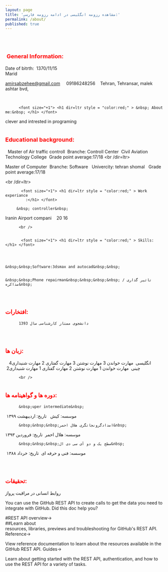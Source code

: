 ```yaml
---
layout: page
title: 'مشاهده رزومه انگلیسی در ادامه رزومه فارسی:'
permalink: /about/
published: true
---
```

<p dir=ltr>
  
  <br/>
  <font size="+1"> <h1 dir=ltr  style = "color:red;" > &nbsp;General&nbsp;Information: </h1> </font>
  
  
  
   <p dir=ltr> 
          
 Date of bitrth:&nbsp;  1370/11/15 &nbsp; &nbsp;  
Marid&nbsp; &nbsp;  
  
amirsabzehee@gmail.com &nbsp; &nbsp; 
09186248256&nbsp; &nbsp; 
Tehran, Tehransar, malek ashtar bvd,&nbsp; &nbsp; </p>

<br />
          
          <font size="+1"> <h1 dir=ltr style = "color:red;" > &nbsp; About me:&nbsp; </h1> </font>
 
clever and intrested in programing
 <br />





          

 <font size="+1"> <h1 dir=ltr style = "color:red;" > Educational background:</h1> </font>

 
&nbsp;	Master of Air traffic controll
&nbsp;Branche: Controll Center
&nbsp;Civil Aviation Technology College 
&nbsp;Grade point average:17/18
	<br /dir=ltr>
    
    
Master of Computer
&nbsp;Branche: Software&nbsp;
&nbsp;Univercity:&nbsp;tehran shomal
&nbsp;&nbsp;Grade point average:17/18 &nbsp; 

<br /dir=ltr>


           <font size="+1"> <h1 dir=ltr style = "color:red;" > Work experiance
             :</h1> </font>

         &nbsp; controller&nbsp;
Iranin Airport compani&nbsp; 
&nbsp;&nbsp;20
  16&nbsp; 

          
          <br />
          
       
           <font size="+1"> <h1 dir=ltr style = "color:red;" > Skills:</h1> </font>
          
          
          
          
	&nbsp;&nbsp;Software:3dsmax and autocad&nbsp;&nbsp;
          
         
	&nbsp;&nbsp;Phone repairman&nbsp;&nbsp;&nbsp;&nbsp; تاثیر گذاری / مذاکره&nbsp; 

<br dir=ltr />

          
          
          
 <font size="+1"> <h1 style = "color:red;" > افتخارات:</h1> </font> 


          
          دانشجوی ممتاز کارشناسی سال 1393


<br />



 <font size="+1"> <h1 style = "color:red;" > زبان ها:</h1> </font> 
&nbsp;	&nbsp;انگلیسی&nbsp;
مهارت خواندن 3 مهارت نوشتن 3 مهارت گفتاری 2 مهارت شنیداری4 
<br />
          &nbsp;چینی&nbsp;
مهارت خواندن 1 مهارت نوشتن 2 مهارت گفتاری 1 مهارت شنیداری2
          
          
          
          <br />
          

 <font size="+1"> <h1 style = "color:red;" > دوره ها و گواهینامه ها:</h1> </font>
          
          
          
          
          
          &nbsp;uper intermediate&nbsp;
         
&nbsp;موسسه: کیش&nbsp;
&nbsp;تاریخ: اردیبهشت ۱۳۹۹ &nbsp;

          &nbsp;&nbsp;&nbsp;امدادگرونجاتگری هلال احمر&nbsp;
موسسه: هلال احمر&nbsp;
تاریخ: فروردین ۱۳۹۳&nbsp; 

          
          &nbsp;&nbsp;&nbsp;سطح یک و دو آی سی دی ال&nbsp;
&nbsp;موسسه: فنی و حرفه ای&nbsp;
تاریخ: خرداد ۱۳۸۸&nbsp; 

<br />

 <font size="+1"> <h1 style = "color:red;" > تحقیقات:</h1> </font> 
روابط انسانی در مراقبت پرواز 
  
  
  
  
  
  
  
  
  
You can use the GitHub REST API to create calls to get the data you need to integrate with GitHub.
Did this doc help you?
  <br />

#REST API overview→
<br />
##Learn about <br />
resources, libraries, previews and troubleshooting for GitHub's REST API.
Reference→

View reference documentation to learn about the resources available in the GitHub REST API.
Guides→

Learn about getting started with the REST API, authentication, and how to use the REST API for a variety of tasks.
</p>
